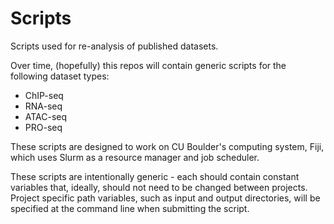 # Scripts
Scripts used for re-analysis of published datasets. 

Over time, (hopefully) this repos will contain generic scripts for the following dataset types:
* ChIP-seq
* RNA-seq
* ATAC-seq
* PRO-seq

These scripts are designed to work on CU Boulder's computing system, Fiji, which uses Slurm as a resource manager and job scheduler. 

These scripts are intentionally generic - each should contain constant variables that, ideally, should not need to be changed between projects. Project specific path variables, such as input and output directories, will be specified at the command line when submitting the script.
